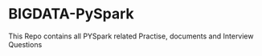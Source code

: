 # BIGDATA-PySpark
This Repo contains all PYSpark related Practise, documents and Interview Questions

